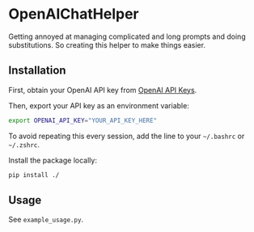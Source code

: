 # OpenAIChatHelper

Getting annoyed at managing complicated and long prompts and doing substitutions. So creating this helper to make things easier.


## Installation

First, obtain your OpenAI API key from [OpenAI API Keys](https://platform.openai.com/settings/organization/api-keys).

Then, export your API key as an environment variable:

```bash
export OPENAI_API_KEY="YOUR_API_KEY_HERE"
```

To avoid repeating this every session, add the line to your `~/.bashrc` or `~/.zshrc`.

Install the package locally:

```bash
pip install ./
```

## Usage

See `example_usage.py`.
